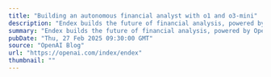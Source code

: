```yaml
---
title: "Building an autonomous financial analyst with o1 and o3-mini"
description: "Endex builds the future of financial analysis, powered by OpenAI’s reasoning models."
summary: "Endex builds the future of financial analysis, powered by OpenAI’s reasoning models."
pubDate: "Thu, 27 Feb 2025 09:30:00 GMT"
source: "OpenAI Blog"
url: "https://openai.com/index/endex"
thumbnail: ""
---
```


